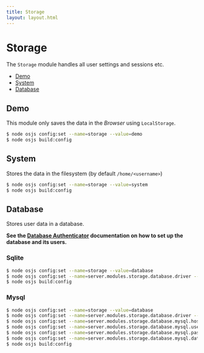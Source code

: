```yaml
---
title: Storage
layout: layout.html
---
```


# Storage

The `Storage` module handles all user settings and sessions etc.

* [Demo](#demo)
* [System](#system)
* [Database](#database)

## Demo

This module only saves the data in the *Browser* using `LocalStorage`.

```bash
$ node osjs config:set --name=storage --value=demo
$ node osjs build:config
```

## System

Stores the data in the filesystem (by default `/home/<username>`)

```bash
$ node osjs config:set --name=storage --value=system
$ node osjs build:config
```

## Database

Stores user data in a database.

**See the [Database Authenticator](/configuration/authenticator/database/) documentation on how to set up the database and its users.**

### Sqlite

```bash
$ node osjs config:set --name=storage --value=database
$ node osjs config:set --name=server.modules.storage.database.driver --value=sqlite
$ node osjs build:config
```

### Mysql

```bash
$ node osjs config:set --name=storage --value=database
$ node osjs config:set --name=server.modules.storage.database.driver --value=mysql
$ node osjs config:set --name=server.modules.storage.database.mysql.host --value=localhost
$ node osjs config:set --name=server.modules.storage.database.mysql.user --value=osjsuser
$ node osjs config:set --name=server.modules.storage.database.mysql.password --value=osjspassword
$ node osjs config:set --name=server.modules.storage.database.mysql.database --value=osjs
$ node osjs build:config
```
